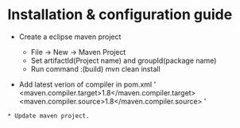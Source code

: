 # Installation & configuration guide

   * Create a eclipse maven project
     * File -> New -> Maven Project
     * Set artifactId(Project name) and groupId(package name)
     * Run command :(build)
       mvn clean install 
     
   * Add latest verion of compiler in pom.xml
    ' <properties>
      <maven.compiler.target>1.8</maven.compiler.target>
		  <maven.compiler.source>1.8</maven.compiler.source> 
    </properties> '
    
    * Update maven project.
